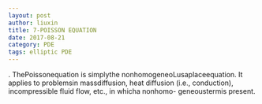 ```yaml
---
layout: post
author: liuxin
title: 7-POISSON EQUATION
date: 2017-08-21
category: PDE
tags: elliptic PDE
---
```




. ThePoissonequation is simplythe nonhomogeneoLusaplaceequation. It applies to problemsin massdiffusion, heat diffusion (i.e., conduction), incompressible fluid flow, etc., in whicha nonhomo- geneoustermis present. 
